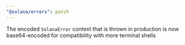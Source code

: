 ```yaml
---
"@solana/errors": patch
---
```


The encoded `SolanaError` context that is thrown in production is now base64-encoded for compatibility with more terminal shells
